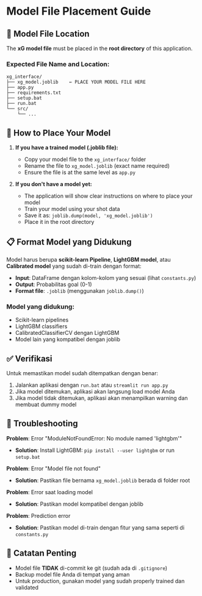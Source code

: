 # Model File Placement Guide

## 📁 Model File Location

The **xG model file** must be placed in the **root directory** of this application.

### Expected File Name and Location:
```
xg_interface/
├── xg_model.joblib    ← PLACE YOUR MODEL FILE HERE
├── app.py
├── requirements.txt
├── setup.bat
├── run.bat
└── src/
    └── ...
```

## 🔧 How to Place Your Model

1. **If you have a trained model (.joblib file):**
   - Copy your model file to the `xg_interface/` folder
   - Rename the file to `xg_model.joblib` (exact name required)
   - Ensure the file is at the same level as `app.py`

2. **If you don't have a model yet:**
   - The application will show clear instructions on where to place your model
   - Train your model using your shot data
   - Save it as: `joblib.dump(model, 'xg_model.joblib')`
   - Place it in the root directory

## 📋 Format Model yang Didukung

Model harus berupa **scikit-learn Pipeline**, **LightGBM model**, atau **Calibrated model** yang sudah di-train dengan format:
- **Input**: DataFrame dengan kolom-kolom yang sesuai (lihat `constants.py`)
- **Output**: Probabilitas goal (0-1)
- **Format file**: `.joblib` (menggunakan `joblib.dump()`)

### Model yang didukung:
- Scikit-learn pipelines
- LightGBM classifiers  
- CalibratedClassifierCV dengan LightGBM
- Model lain yang kompatibel dengan joblib

## ✅ Verifikasi

Untuk memastikan model sudah ditempatkan dengan benar:

1. Jalankan aplikasi dengan `run.bat` atau `streamlit run app.py`
2. Jika model ditemukan, aplikasi akan langsung load model Anda
3. Jika model tidak ditemukan, aplikasi akan menampilkan warning dan membuat dummy model

## 🚨 Troubleshooting

**Problem**: Error "ModuleNotFoundError: No module named 'lightgbm'"
- **Solution**: Install LightGBM: `pip install --user lightgbm` or run `setup.bat`

**Problem**: Error "Model file not found"
- **Solution**: Pastikan file bernama `xg_model.joblib` berada di folder root

**Problem**: Error saat loading model
- **Solution**: Pastikan model kompatibel dengan joblib

**Problem**: Prediction error
- **Solution**: Pastikan model di-train dengan fitur yang sama seperti di `constants.py`

## 📝 Catatan Penting

- Model file **TIDAK** di-commit ke git (sudah ada di `.gitignore`)
- Backup model file Anda di tempat yang aman
- Untuk production, gunakan model yang sudah properly trained dan validated
